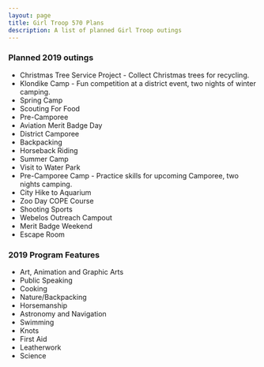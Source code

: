 ```yaml
---
layout: page
title: Girl Troop 570 Plans
description: A list of planned Girl Troop outings
---
```


### Planned 2019 outings ###

- Christmas Tree Service Project - Collect Christmas trees for recycling.
- Klondike Camp - Fun competition at a district event, two nights of winter camping.
- Spring Camp
- Scouting For Food
- Pre-Camporee
- Aviation Merit Badge Day
- District Camporee
- Backpacking
- Horseback Riding
- Summer Camp
- Visit to Water Park
- Pre-Camporee Camp - Practice skills for upcoming Camporee, two nights camping.
- City Hike to Aquarium
- Zoo Day COPE Course
- Shooting Sports
- Webelos Outreach Campout
- Merit Badge Weekend
- Escape Room

### 2019 Program Features ###

- Art, Animation and Graphic Arts
- Public Speaking
- Cooking
- Nature/Backpacking
- Horsemanship
- Astronomy and Navigation
- Swimming
- Knots
- First Aid
- Leatherwork
- Science